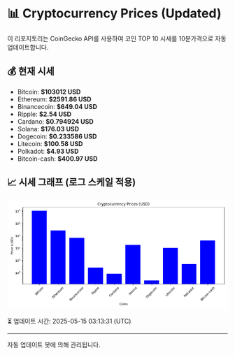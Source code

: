 
# 📊 Cryptocurrency Prices (Updated)

이 리포지토리는 CoinGecko API를 사용하여 코인 TOP 10 시세를 10분가격으로 자동 업데이트합니다.

## 💰 현재 시세
- Bitcoin: **$103012 USD**
- Ethereum: **$2591.86 USD**
- Binancecoin: **$649.04 USD**
- Ripple: **$2.54 USD**
- Cardano: **$0.794924 USD**
- Solana: **$176.03 USD**
- Dogecoin: **$0.233586 USD**
- Litecoin: **$100.58 USD**
- Polkadot: **$4.93 USD**
- Bitcoin-cash: **$400.97 USD**

## 📈 시세 그래프 (로그 스케일 적용)
![Crypto Prices](crypto_prices.png)

⏳ 업데이트 시간: 2025-05-15 03:13:31 (UTC)

---
자동 업데이트 봇에 의해 관리됩니다.
